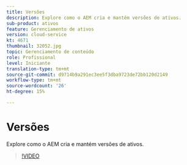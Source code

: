 ```yaml
---
title: Versões
description: Explore como o AEM cria e mantém versões de ativos.
sub-product: ativos
feature: Gerenciamento de ativos
version: cloud-service
kt: 4671
thumbnail: 32052.jpg
topic: Gerenciamento de conteúdo
role: Profissional
level: Iniciante
translation-type: tm+mt
source-git-commit: d9714b9a291ec3ee5f3dba9723de72bb120d2149
workflow-type: tm+mt
source-wordcount: '26'
ht-degree: 15%

---
```



# Versões

Explore como o AEM cria e mantém versões de ativos.

>[!VIDEO](https://video.tv.adobe.com/v/32052/?quality=12&learn=on&hidetitle=true)
